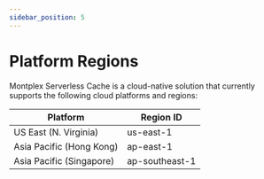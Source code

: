 ```yaml
---
sidebar_position: 5
---
```


# Platform Regions

Montplex Serverless Cache is a cloud-native solution that currently supports the following cloud platforms and regions:

| Platform                 | Region ID      |
|--------------------------|----------------|
| US East (N. Virginia)    | us-east-1      |
| Asia Pacific (Hong Kong) | ap-east-1      |
| Asia Pacific (Singapore) | ap-southeast-1 |

